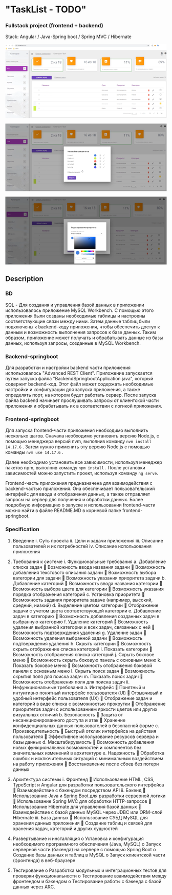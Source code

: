 # "TaskList - TODO"
### Fullstack project (frontend + backend)

Stack: Angular / Java-Spring boot / Spring MVC / Hibernate

![alt text](https://github.com/AlgosStile/TaskList_Spring_boot/blob/main/img/tasklist.png "Screenshot 1")


![alt text](https://github.com/AlgosStile/TaskList_Spring_boot/blob/main/img/tasklist2.png "Screenshot 2")


![alt text](https://github.com/AlgosStile/TaskList_Spring_boot/blob/main/img/tasklist3.png "Screenshot 3")


## Description

### BD

SQL - Для создания и управления базой данных в приложении
использовалось приложение MySQL Workbench. С помощью этого приложения
были созданы необходимые таблицы и настроены соответствующие связи между ними. 
Затем данные таблиц были подключены к backend-коду приложения, 
чтобы обеспечить доступ к данным и возможность выполнения запросов к базе данных. 
Таким образом, приложение может получать и обрабатывать данные из базы данных, 
используя запросы, созданные в MySQL Workbench.


### Backend-springboot
Для разработки и настройки backend части приложения использовалось "Advanced REST Client".
Приложение запускается путем запуска файла "BackendSpringbootApplication.java", 
который содержит backend-код. Этот файл может содержать необходимые настройки и конфигурации 
для запуска приложения, а также определять порт, на котором будет работать сервер. 
После запуска файла backend начинает прослушивать запросы от клиентской части приложения 
и обрабатывать их в соответствии с логикой приложения. 



### Frontend-springboot
Для запуска frontend-части приложения необходимо выполнить несколько шагов. 
Сначала необходимо установить версию Node.js, с помощью менеджера версий nvm, выполнив команду `nvm install 14.17.6` . 
Затем нужно применить эту версию Node.js с помощью команды `nvm use 14.17.6` .

Далее необходимо установить все зависимости, используя менеджер пакетов npm, выполнив команду `npm install` . 
После установки зависимостей можно запустить проект, используя команду `ng serve`.

Frontend-часть приложения предназначена для взаимодействия с backend-частью приложения. 
Она обеспечивает пользовательский интерфейс для ввода и отображения данных, а также отправляет запросы на сервер 
для получения и обработки данных. Более подробную информацию о запуске и использовании frontend-части 
можно найти в файле README.MD в корневой папке frontend-springboot.

### Specification
1.	Введение
i.	Суть проекта
ii.	Цели и задачи приложения
iii.	Описание пользователей и их потребностей
iv.	Описание использования приложения

2.	Требования к системе
i.	Функциональные требования
a.	Добавление списка задач
	Возможность ввода названия задачи
	Возможность добавления текстового описания задачи
	Возможность выбора категории для задачи
	Возможность указания приоритета задачи
b.	Добавление категорий
	Возможность ввода названия категории
	Возможность выбора цвета для категории
	Возможность указания порядка отображения категорий
c.	Установка приоритета
	Возможность задания приоритета задаче (например, высокий, средний, низкий)
d.	Выделение цветом категории
	Отображение задачи с учетом цвета соответствующей категории
e.	Добавление задач в категорию
	Возможность добавления созданных задач в выбранную категорию
f.	Удаление категорий
	Возможность удаления выбранной категории и всех задач, связанных с ней
	Возможность подтверждения удаления
g.	Удаление задач
	Возможность удаления выбранной задачи
	Возможность подтверждения удаления
h.	Скрыть категории
	Возможность скрыть отображение списка категорий
i.	Показать категории
	Возможность отображения списка категорий
j.	Скрыть боковое меню
	Возможность скрыть боковую панель с основным меню
k.	Показать боковое меню
	Возможность отображения боковой панели с основным меню
l.	Скрыть поиск задач
	Возможность скрытия поля для поиска задач
m.	Показать поиск задач
	Возможность отображения поля для поиска задач
ii.	Нефункциональные требования
a.	Интерфейс
	Понятный и интуитивно понятный интерфейс пользователя (UI)
	Отзывчивый и удобный интерфейс пользователя (UX)
	Отображение задач и категорий в виде списка с возможностью прокрутки
	Отображение приоритетов задач с использованием яркости цветов или других визуальных отличий
b.	Безопасность
	Защита от несанкционированного доступа и атак
	Хранение конфиденциальных данных пользователей в безопасной форме
c.	Производительность
	Быстрый отклик интерфейса на действия пользователя
	Эффективное использование ресурсов сервера и базы данных
d.	Масштабируемость
	Возможность добавления новых функциональных возможностей и компонентов без значительных изменений в архитектуре
e.	Надежность
	Обработка ошибок и исключительных ситуаций с минимальным воздействием на работу приложения
	Восстановление после сбоев без потери данных

3.	Архитектура системы
i.	Фронтенд
	Использование HTML, CSS, TypeScript и Angular для разработки пользовательского интерфейса
	Взаимодействие с бэкендом посредством API
ii.	Бэкенд
	Использование Java и Spring Boot для разработки серверной логики
	Использование Spring MVC для обработки HTTP-запросов
	Использование Hibernate для управления базой данных
	Взаимодействие с базой данных MySQL через JDBC или ORM-слой Hibernate
iii.	База данных
	Использование СУБД MySQL для хранения данных приложения
	Создание таблиц и связей для хранения задач, категорий и других сущностей

4.	Развертывание и инсталляция
o	Установка и конфигурация необходимого программного обеспечения (Java, MySQL)
o	Запуск серверной части (бэкенда) на сервере с помощью Spring Boot
o	Создание базы данных и таблиц в MySQL
o	Запуск клиентской части (фронтенда) в веб-браузере

5.	Тестирование
o	Разработка модульных и интеграционных тестов для проверки функциональности
o	Тестирование взаимодействия между фронтендом и бэкендом
o	Тестирование работы с бэкенда с базой данных через ARC.






